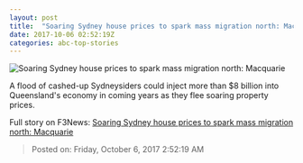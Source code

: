 ```yaml
---
layout: post
title:  "Soaring Sydney house prices to spark mass migration north: Macquarie"
date: 2017-10-06 02:52:19Z
categories: abc-top-stories
---
```


![Soaring Sydney house prices to spark mass migration north: Macquarie](http://www.abc.net.au/news/image/8871160-1x1-700x700.jpg)

A flood of cashed-up Sydneysiders could inject more than $8 billion into Queensland's economy in coming years as they flee soaring property prices.


Full story on F3News: [Soaring Sydney house prices to spark mass migration north: Macquarie](http://www.f3nws.com/n/JMXfuB)

> Posted on: Friday, October 6, 2017 2:52:19 AM
